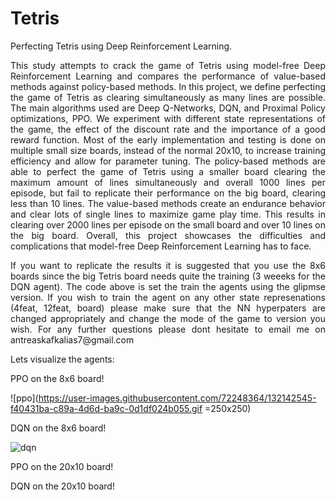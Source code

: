 # Tetris
Perfecting Tetris using Deep Reinforcement Learning.



<p align="justify">This study attempts to crack the game of Tetris using model-free Deep Reinforcement Learning
and compares the performance of value-based methods against policy-based methods. In
this project, we define perfecting the game of Tetris as clearing simultaneously as many lines
are possible. The main algorithms used are Deep Q-Networks, DQN, and Proximal Policy
optimizations, PPO. We experiment with different state representations of the game, the
effect of the discount rate and the importance of a good reward function. Most of the early
implementation and testing is done on multiple small size boards, instead of the normal 20x10,
to increase training efficiency and allow for parameter tuning. The policy-based methods are
able to perfect the game of Tetris using a smaller board clearing the maximum amount of
lines simultaneously and overall 1000 lines per episode, but fail to replicate their performance
on the big board, clearing less than 10 lines. The value-based methods create an endurance
behavior and clear lots of single lines to maximize game play time. This results in clearing
over 2000 lines per episode on the small board and over 10 lines on the big board. Overall,
this project showcases the difficulties and complications that model-free Deep Reinforcement
Learning has to face. 


<p align="justify"> If you want to replicate the results it is suggested that you use the 8x6 boards since the big Tetris board needs quite the training (3 weeeks for the DQN agent). The code above is set the train the agents using the glipmse version. If you wish to train the agent on any other state represenations (4feat, 12feat, board) please make sure that the NN hyperpaters are changed appropriately and change the mode of the game to version you wish. For any further questions please dont hesitate to email me on antreaskafkalias7@gmail.com  </p>

Lets visualize the agents:

PPO on the 8x6 board!

![ppo](https://user-images.githubusercontent.com/72248364/132142545-f40431ba-c89a-4d6d-ba9c-0d1df024b055.gif =250x250)


DQN on the 8x6 board!

![dqn](https://user-images.githubusercontent.com/72248364/132142550-b42f6332-f706-4c90-b1d3-1612bd6a105a.gif)

PPO on the 20x10 board!


DQN on the 20x10 board!






